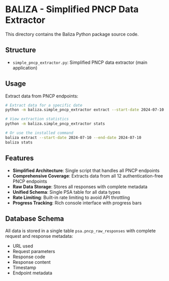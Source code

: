# BALIZA - Simplified PNCP Data Extractor

This directory contains the Baliza Python package source code.

## Structure

- `simple_pncp_extractor.py`: Simplified PNCP data extractor (main application)

## Usage

Extract data from PNCP endpoints:

```bash
# Extract data for a specific date
python -m baliza.simple_pncp_extractor extract --start-date 2024-07-10 --end-date 2024-07-10

# View extraction statistics
python -m baliza.simple_pncp_extractor stats

# Or use the installed command
baliza extract --start-date 2024-07-10 --end-date 2024-07-10
baliza stats
```

## Features

- **Simplified Architecture**: Single script that handles all PNCP endpoints
- **Comprehensive Coverage**: Extracts data from all 12 authentication-free PNCP endpoints
- **Raw Data Storage**: Stores all responses with complete metadata
- **Unified Schema**: Single PSA table for all data types
- **Rate Limiting**: Built-in rate limiting to avoid API throttling
- **Progress Tracking**: Rich console interface with progress bars

## Database Schema

All data is stored in a single table `psa.pncp_raw_responses` with complete request and response metadata:

- URL used
- Request parameters
- Response code
- Response content
- Timestamp
- Endpoint metadata